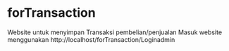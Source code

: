 # forTransaction
Website untuk menyimpan Transaksi pembelian/penjualan
Masuk website menggunakan http://localhost/forTransaction/Loginadmin
